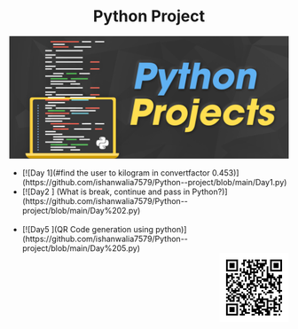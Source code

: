 <h1 align="center">Python Project</h1>
<img src="PythonProjects11.png">
<ul>
<li> [![Day 1](#find the user to kilogram in convertfactor 0.453)](https://github.com/ishanwalia7579/Python--project/blob/main/Day1.py)<br></li>
<li> [![Day2 ] (What is break, continue and pass in Python?)](https://github.com/ishanwalia7579/Python--project/blob/main/Day%202.py)<br><br></li>
<li>[![Day5 ](QR Code generation using python)](https://github.com/ishanwalia7579/Python--project/blob/main/Day%205.py)<br></li>
 <img src="linkdin.png" width="125px" align="right" >
